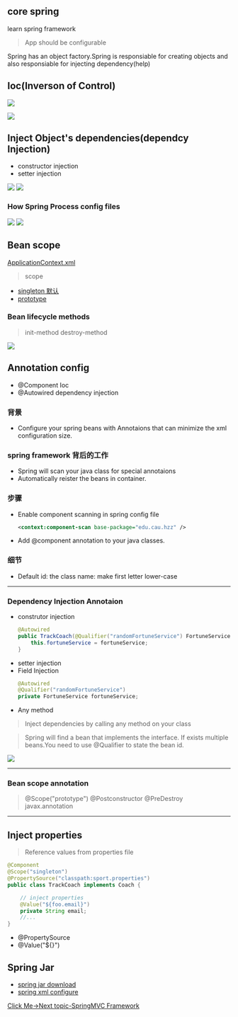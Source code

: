 ## core spring
learn spring  framework


> App should be configurable


Spring has an object factory.Spring is responsiable for creating objects and also responsiable for injecting dependency(help)

## Ioc(Inverson of Control)


![](imgs/Ioc-2.PNG)

![](imgs/Ioc-1.PNG)


## Inject Object's dependencies(dependcy Injection)


+ constructor injection
+ setter injection


![](imgs/inject-1.PNG)
![](imgs/inject-2.PNG)

### How Spring Process config files

![](imgs/inject-3.PNG)
![](imgs/inject-4.PNG)




## Bean scope


[ApplicationContext.xml](01-Spring-demo/src/ApplicationContext.xml)


> scope

- [singleton  默认]()
- [prototype]()

### Bean lifecycle methods

> init-method  destroy-method

![](imgs/bean-lifecycle.PNG)




## Annotation config

- @Component Ioc
- @Autowired dependency injection



### 背景

- Configure your spring beans with Annotaions that can minimize the xml configuration size.

### spring framework 背后的工作

- Spring will scan your java class for special annotaions
- Automatically reister the beans in container.

### 步骤

- Enable component scanning in spring config file
    ```xml
    <context:component-scan base-package="edu.cau.hzz" />
    ```
- Add @component annotation to your java classes.


### 细节

- Default id: the class name: make first letter lower-case





---

### Dependency Injection Annotaion


- construtor injection
    ```java
    @Autowired
    public TrackCoach(@Qualifier("randomFortuneService") FortuneService fortuneService) {
        this.fortuneService = fortuneService;
    }
    ```
- setter injection
- Field Injection
    ```java
    @Autowired
    @Qualifier("randomFortuneService")
    private FortuneService fortuneService;
    ```
- Any method 
> Inject dependencies by calling any method on your class



> Spring will find a bean that implements the interface.
If exists multiple beans.You need to use @Qualifier to state the bean id. 

![](imgs/annotation-1.PNG)


---

### Bean scope annotation

> @Scope("prototype")
> @Postconstructor @PreDestroy  javax.annotation


---


## Inject properties

> Reference values from properties file
```java
@Component
@Scope("singleton")
@PropertySource("classpath:sport.properties")
public class TrackCoach implements Coach {

    // inject properties
    @Value("${foo.email}")
    private String email;
    //...
}
```

- @PropertySource
- @Value("${}")


## Spring Jar

- [spring jar download](http://repo.spring.io/release/org/springframework/spring/)
- [spring xml configure](https://docs.spring.io/spring/docs/4.2.x/spring-framework-reference/html/xsd-configuration.html)


[Click Me->Next topic-SpringMVC Framework]()